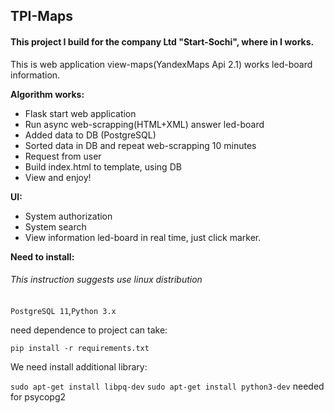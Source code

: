 ## TPI-Maps
#### This project I build for the company Ltd "Start-Sochi", where in I works.

This is web application view-maps(YandexMaps Api 2.1) works led-board information.
   
   
**Algorithm works:**

- Flask start web application
- Run async web-scrapping(HTML+XML) answer led-board
- Added data to DB (PostgreSQL)
- Sorted data in DB and repeat web-scrapping 10 minutes
- Request from user
- Build index.html to template, using DB
- View and enjoy!

**UI:**

- System authorization
- System search
- View information led-board in real time, just click marker.


**Need to install:**

###### This instruction suggests use linux distribution
`PostgreSQL 11`,`Python 3.x`

need dependence to project can take:

`pip install -r requirements.txt`

We need install additional library:

`sudo apt-get install libpq-dev`
`sudo apt-get install python3-dev`
 needed for psycopg2
 
 